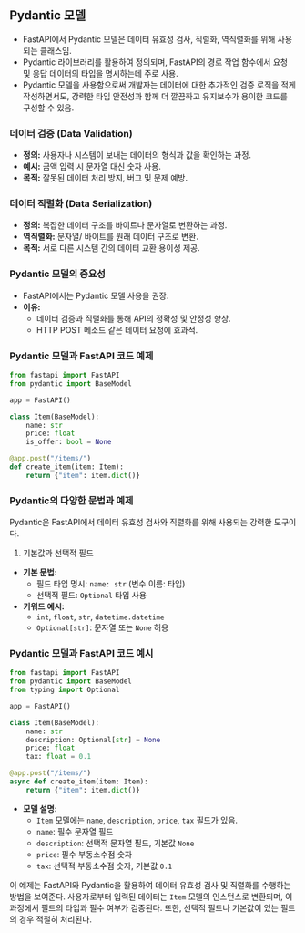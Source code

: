 ## Pydantic 모델
- FastAPI에서 Pydantic 모델은 데이터 유효성 검사, 직렬화, 역직렬화를 위해 사용되는 클래스임.
- Pydantic 라이브러리를 활용하여 정의되며, FastAPI의 경로 작업 함수에서 요청 및 응답 데이터의 타입을 명시하는데 주로 사용.
- Pydantic 모델을 사용함으로써 개발자는 데이터에 대한 추가적인 검증 로직을 적게 작성하면서도, 강력한 타입 안전성과 함께 더 깔끔하고 유지보수가 용이한 코드를 구성할 수 있음.

### 데이터 검증 (Data Validation)
- **정의:** 사용자나 시스템이 보내는 데이터의 형식과 값을 확인하는 과정.
- **예시:** 금액 입력 시 문자열 대신 숫자 사용.
- **목적:** 잘못된 데이터 처리 방지, 버그 및 문제 예방.

### 데이터 직렬화 (Data Serialization)
- **정의:** 복잡한 데이터 구조를 바이트나 문자열로 변환하는 과정.
- **역직렬화:** 문자열/ 바이트를 원래 데이터 구조로 변환.
- **목적:** 서로 다른 시스템 간의 데이터 교환 용이성 제공.

### Pydantic 모델의 중요성
- FastAPI에서는 Pydantic 모델 사용을 권장.
- **이유:**
    * 데이터 검증과 직렬화를 통해 API의 정확성 및 안정성 향상.
    * HTTP POST 메소드 같은 데이터 요청에 효과적.

### Pydantic 모델과 FastAPI 코드 예제

```py
from fastapi import FastAPI
from pydantic import BaseModel

app = FastAPI()

class Item(BaseModel):
    name: str
    price: float
    is_offer: bool = None

@app.post("/items/")
def create_item(item: Item):
    return {"item": item.dict()}
```

### Pydantic의 다양한 문법과 예제

Pydantic은 FastAPI에서 데이터 유효성 검사와 직렬화를 위해 사용되는 강력한 도구이다.

1. 기본값과 선택적 필드
- **기본 문법:**
    * 필드 타입 명시: `name: str` (변수 이름: 타입)
    * 선택적 필드: `Optional` 타입 사용
- **키워드 예시:**
    * `int`, `float`, `str`, `datetime.datetime`
    * `Optional[str]`: 문자열 또는 `None` 허용

### Pydantic 모델과 FastAPI 코드 예시

```py
from fastapi import FastAPI
from pydantic import BaseModel
from typing import Optional

app = FastAPI()

class Item(BaseModel):
    name: str
    description: Optional[str] = None
    price: float
    tax: float = 0.1

@app.post("/items/")
async def create_item(item: Item):
    return {"item": item.dict()}
```

- **모델 설명:**
    * `Item` 모델에는 `name`, `description`, `price`, `tax` 필드가 있음.
    * `name`: 필수 문자열 필드
    * `description`: 선택적 문자열 필드, 기본값 `None`
    * `price`: 필수 부동소수점 숫자
    * `tax`: 선택적 부동소수점 숫자, 기본값 `0.1`

이 예제는 FastAPI와 Pydantic을 활용하여 데이터 유효성 검사 및 직렬화를 수행하는 방법을 보여준다. 사용자로부터 입력된 데이터는 `Item` 모델의 인스턴스로 변환되며, 이 과정에서 필드의 타입과 필수 여부가 검증된다. 또한, 선택적 필드나 기본값이 있는 필드의 경우 적절히 처리된다.
